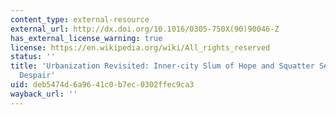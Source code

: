 ```yaml
---
content_type: external-resource
external_url: http://dx.doi.org/10.1016/0305-750X(90)90046-Z
has_external_license_warning: true
license: https://en.wikipedia.org/wiki/All_rights_reserved
status: ''
title: 'Urbanization Revisited: Inner-city Slum of Hope and Squatter Settlement of
  Despair'
uid: deb5474d-6a96-41c0-b7ec-0302ffec9ca3
wayback_url: ''
---
```

